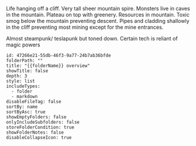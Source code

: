 Life hanging off a cliff. Very tall sheer mountain spire. Monsters live in caves in the mountain. Plateau on top with greenery. Resources in mountain. Toxic smog below the mountain preventing descent. Pipes and cladding shallowly in the cliff preventing most mining except for the mine entrances. 

Almost steampunk/ teslapunk but toned down. Certain tech is reliant of magic powers


```folder-overview
id: 47266e21-55db-46f3-9a77-24b7ab36bfde
folderPath: ""
title: "{{folderName}} overview"
showTitle: false
depth: 3
style: list
includeTypes:
  - folder
  - markdown
disableFileTag: false
sortBy: name
sortByAsc: true
showEmptyFolders: false
onlyIncludeSubfolders: false
storeFolderCondition: true
showFolderNotes: false
disableCollapseIcon: true
```
